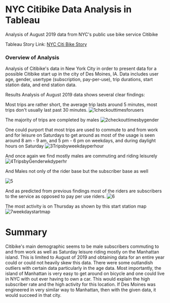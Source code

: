 # NYC Citibike Data Analysis in Tableau
Analysis of August 2019 data from NYC's public use bike service Citibike

Tableau Story Link: [NYC Citi Bike Story](https://public.tableau.com/app/profile/armando.latigo/viz/Module14Challenge_16434122053200/NYCCitiBike?publish=yes)


### Overview of Analysis
Analysis of Citibike's data in New York City in order to present data for a possible Citibike start up in the city of Des Moines, IA.  Data includes user age, gender, usertype (subscription, pay-per-use), trip durations, start station data, and end station data.

Results
Analysis of August 2019 data shows several clear findings:


Most trips are rather short, the average trip lasts around 5 minutes, most trips don't usually last past 30 minutes. 
![1checkouttimesforusers](https://user-images.githubusercontent.com/92451164/151639658-599649da-3ec9-4284-b071-84ababc3ebab.png)

The majority of trips are completed by males
![2checkouttimesbygender](https://user-images.githubusercontent.com/92451164/151639669-b5c1fd8e-f736-4e91-8f32-702d5d71515e.png)

One could purport that most trips are used to commute to and from work and for leisure on Saturdays to get around as most of the usage is seen around 8 am - 9 am, and 5 pm - 6 pm on weekdays, and during daylight hours on Saturday
![3Tripsbyweekdayperhour](https://user-images.githubusercontent.com/92451164/151639679-d16aa947-7a29-478c-b8e2-c6ceb9a3b082.png)

And once again we find mostly males are commuting and riding leisurely
![4TripsbyGenderwkdyperhr](https://user-images.githubusercontent.com/92451164/151639694-c70b27ce-c2f0-4ae1-924a-b0c724df4afd.png)


And Males not only of the rider base but the subscriber base as well

![5](https://user-images.githubusercontent.com/92451164/151639700-6b25244f-7b2a-4515-8cf6-38463273d9b4.png)

And as predicted from previous findings most of the riders are subscribers to the service as opposed to pay per use riders.
![6](https://user-images.githubusercontent.com/92451164/151639707-aad6e17b-c5a9-49ff-9310-cc69cee3eaf1.png)

The most activity is on Thursday as shown by this start station map
![7weekdaystartmap](https://user-images.githubusercontent.com/92451164/151639711-d8268083-84c5-4930-bc0e-d1e3bf03a3c8.png)

# Summary
Citibike's main demographic seems to be male subscribers commuting to and from work as well as Saturday leisure riding mostly on the Manhattan island. This is limited to August of 2019 and obtaining data for an entire year could or could not heavily skew this data. There were some outlandish outliers with certain data particularly in the age data. 
Most importantly, the island of Manhattan is very easy to get around on bicycle and one could live in NYC with out ever having to own a car.  This would explain the high subscriber rate and the high activity for this location.  If Des Moines was engineered in very similar way to Manhattan, then with the given data, it would succeed in that city. 



